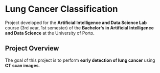 # Lung Cancer Classification

Project developed for the **Artificial Intelligence and Data Science Lab** course (3rd year, 1st semester) of the **Bachelor's in Artificial Intelligence and Data Science** at the University of Porto.

## Project Overview
The goal of this project is to perform **early detection of lung cancer** using **CT scan images**. 
